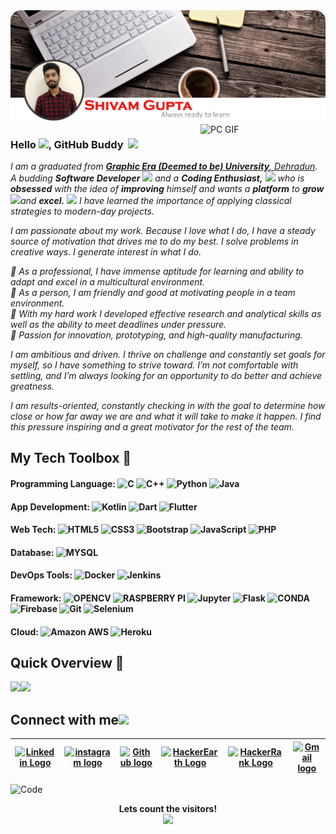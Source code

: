 <img alt="PC GIF" src="https://raw.githubusercontent.com/shivam1808/shivam1808/main/Assets/Header.png" />
<img align="right" alt="PC GIF" src="https://i.pinimg.com/originals/e1/1f/85/e11f8529f2151c06881ee4c98afaec72.gif" width="200" />

### **Hello <img src="https://github.com/TheDudeThatCode/TheDudeThatCode/blob/master/Assets/Hi.gif" width="29px">, GitHub Buddy** &nbsp;<img src="https://github.blog/wp-content/uploads/2008/04/850ca01a-5772-11e3-8eee-20a11ca6534f.png" width="25px">

<p>
  <em>
    I am a graduated from <a href="https://www.geu.ac.in"> <b>Graphic Era (Deemed to be) University</b>, Dehradun</a>.  
    A budding <b>Software Developer</b> <img src="https://github.com/TheDudeThatCode/TheDudeThatCode/blob/master/Assets/Developer.gif" width="30px"> and a <b>Coding    Enthusiast,</b>&nbsp;<img src="https://github.com/TheDudeThatCode/TheDudeThatCode/blob/master/Assets/Designer.gif" width="36px">  who is <b>obsessed</b>
    with the idea of <b>improving</b> himself and wants a <b>platform</b> to 
    <b>grow</b> <img src="https://github.com/TheDudeThatCode/TheDudeThatCode/blob/master/Assets/Rocket.gif" width="18px">and 
    <b>excel.</b> <img src="https://github.com/TheDudeThatCode/TheDudeThatCode/blob/master/Assets/Medal.gif" width="20px"> 
     I have learned the importance of applying classical strategies to modern-day projects.

I am passionate about my work. Because I love what I do, I have a steady source of motivation that drives me to do my best. I solve problems in creative ways. I generate interest in what I do.

🔸 As a professional, I have immense aptitude for learning and ability to adapt and excel in a multicultural environment.<br>
🔹 As a person, I am friendly and good at motivating people in a team environment.<br>
🔸 With my hard work I developed effective research and analytical skills as well as the ability to meet deadlines under pressure.<br>
🔹 Passion for innovation, prototyping, and high-quality manufacturing.<br>

I am ambitious and driven. I thrive on challenge and constantly set goals for myself, so I have something to strive toward. I’m not comfortable with settling, and I’m always looking for an opportunity to do better and achieve greatness.

I am results-oriented, constantly checking in with the goal to determine how close or how far away we are and what it will take to make it happen. I find this pressure inspiring and a great motivator for the rest of the team.
    
  </em>  
</p>

## My Tech Toolbox 🧰
#### Programming Language: ![C](https://img.shields.io/badge/-C-000?&logo=C) ![C++](https://img.shields.io/badge/-C++-00599C?style=flat-square&logo=c) ![Python](https://img.shields.io/badge/Python-3776AB?style=flat-square&logo=python&logoColor=white) ![Java](https://img.shields.io/badge/Java-ED8B00?style=flat-square&logo=java&logoColor=white)
#### App Development: ![Kotlin](https://img.shields.io/badge/Kotlin-0095D5?&style=flat-square&logo=kotlin&logoColor=white) ![Dart](https://img.shields.io/badge/Dart-0175C2?style=flat-square&logo=dart&logoColor=white) ![Flutter](https://img.shields.io/badge/Flutter-02569B?style=flat-square&logo=flutter&logoColor=white)
#### Web Tech: ![HTML5](https://img.shields.io/badge/-HTML5-E34F26?style=flat-square&logo=html5&logoColor=white) ![CSS3](https://img.shields.io/badge/-CSS3-1572B6?style=flat-square&logo=css3) ![Bootstrap](https://img.shields.io/badge/-Bootstrap-563D7C?style=flat-square&logo=bootstrap) ![JavaScript](https://img.shields.io/badge/JavaScript-F7DF1E?style=flat-square&logo=javascript&logoColor=black) ![PHP](https://img.shields.io/badge/PHP-777BB4?style=flat-square&logo=php&logoColor=white)
#### Database: ![MYSQL](https://img.shields.io/badge/MySQL-00000F?style=flat-square&logo=mysql&logoColor=white)
#### DevOps Tools: ![Docker](https://img.shields.io/badge/Docker-2CA5E0?style=flat-square&logo=docker&logoColor=white) ![Jenkins](https://img.shields.io/badge/Jenkins-D24939?style=flat-square&logo=Jenkins&logoColor=white) 
#### Framework: ![OPENCV](https://img.shields.io/badge/OpenCV-27338e?style=flat-square&logo=OpenCV&logoColor=white) ![RASPBERRY PI](https://img.shields.io/badge/RASPBERRY%20PI-C51A4A.svg?&style=flat-square&logo=raspberry%20pi&logoColor=white) ![Jupyter](https://img.shields.io/badge/Jupyter-F37626.svg?&style=flat-square&logo=Jupyter&logoColor=white) ![Flask](https://img.shields.io/badge/Flask-000000?style=flat-square&logo=flask&logoColor=white) ![CONDA](https://img.shields.io/badge/conda-342B029.svg?&style=flat-square&logo=anaconda&logoColor=white) ![Firebase](https://img.shields.io/badge/firebase-ffca28?style=flat-square&logo=firebase&logoColor=black) ![Git](https://img.shields.io/badge/Git-F05032?style=flat-square&logo=git&logoColor=white) ![Selenium](https://img.shields.io/badge/Selenium-43B02A?style=flat-square&logo=Selenium&logoColor=white)
#### Cloud: ![Amazon AWS](https://img.shields.io/badge/Amazon_AWS-232F3E?style=flat-square&logo=amazon-aws&logoColor=white) ![Heroku](https://img.shields.io/badge/Heroku-430098?style=flat-square&logo=heroku&logoColor=white)


## Quick Overview 📝
<a href="https://github.com/shivam1808"><img height="180px" src="https://github-readme-stats.vercel.app/api?username=shivam1808&hide_title=false&hide_border=true&show_icons=true&include_all_commits=true&count_private=true&line_height=21&text_color=000&icon_color=000&bg_color=0,ea6161,ffc64d,fffc4d,52fa5a&theme=graywhite" /><!-- wi*quL3fcV --><img height="180px" src="https://github-readme-stats.vercel.app/api/top-langs/?username=shivam1808&hide=html&hide_title=false&hide_border=true&layout=compact&langs_count=6&exclude_repo=comp426,Redventures-Movie-Quotes&text_color=000&icon_color=fff&bg_color=0,52fa5a,4dfcff,c64dff&theme=graywhite" /></a>

<!--
[![Readme Card](https://github-readme-stats.vercel.app/api/pin/?username=anuraghazra&repo=github-readme-stats)](https://github.com/anuraghazra/github-readme-stats)
-->

## Connect with me<img src="https://github.com/TheDudeThatCode/TheDudeThatCode/blob/master/Assets/Handshake.gif" height="32px">

| [<img src="https://github.com/TheDudeThatCode/TheDudeThatCode/blob/master/Assets/Linkedin.svg" alt="Linkedin Logo" width="32">](https://www.linkedin.com/in/shivam-gupta1808/) | [<img src="https://github.com/TheDudeThatCode/TheDudeThatCode/blob/master/Assets/Instagram.svg" alt="instagram logo" width="32">](https://www.instagram.com/shivam_888/)| [<img src="https://github.blog/wp-content/uploads/2008/04/850ca01a-5772-11e3-8eee-20a11ca6534f.png" alt="Github logo" width="34">](https://github.com/shivam1808) | [<img src="https://upload.wikimedia.org/wikipedia/commons/thumb/e/e8/HackerEarth_logo.png/480px-HackerEarth_logo.png" alt="HackerEarth Logo" width="30">](https://www.hackerearth.com/@shivam_888) | [<img src="https://upload.wikimedia.org/wikipedia/commons/6/65/HackerRank_logo.png" alt="HackerRank Logo" width="28">](https://www.hackerrank.com/shivamgupta18) | [<img src="https://github.com/TheDudeThatCode/TheDudeThatCode/blob/master/Assets/Gmail.svg" alt="Gmail logo" height="32">](mailto:shivamguptasg1808@gmail.com)
|:---:|:---:|:---:|:---:|:---:|:---:|

![Code](https://blog.penjee.com/wp-content/uploads/2015/11/while-loop-if-else-even-vs-odd-animation-how-it-works.gif)

<p align="center"> 
 <b>Lets count the visitors!</b><br>
  <img src="https://profile-counter.glitch.me/shivam1808/count.svg" />
</p>




